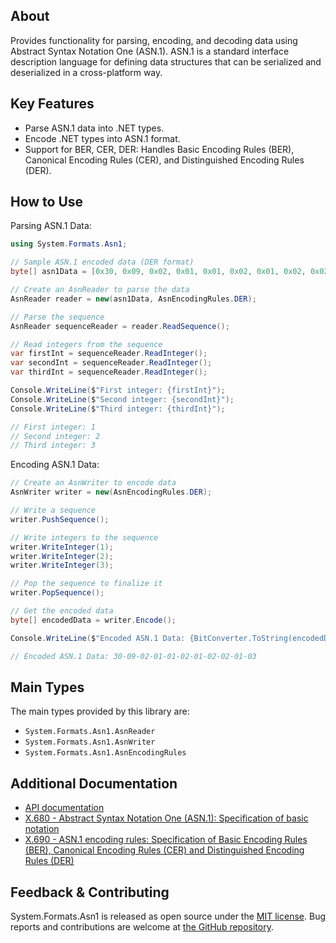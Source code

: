 ## About

<!-- A description of the package and where one can find more documentation -->

Provides functionality for parsing, encoding, and decoding data using Abstract Syntax Notation One (ASN.1).
ASN.1 is a standard interface description language for defining data structures that can be serialized and deserialized in a cross-platform way.

## Key Features

<!-- The key features of this package -->

* Parse ASN.1 data into .NET types.
* Encode .NET types into ASN.1 format.
* Support for BER, CER, DER: Handles Basic Encoding Rules (BER), Canonical Encoding Rules (CER), and Distinguished Encoding Rules (DER).

## How to Use

<!-- A compelling example on how to use this package with code, as well as any specific guidelines for when to use the package -->

Parsing ASN.1 Data:

```csharp
using System.Formats.Asn1;

// Sample ASN.1 encoded data (DER format)
byte[] asn1Data = [0x30, 0x09, 0x02, 0x01, 0x01, 0x02, 0x01, 0x02, 0x02, 0x01, 0x03];

// Create an AsnReader to parse the data
AsnReader reader = new(asn1Data, AsnEncodingRules.DER);

// Parse the sequence
AsnReader sequenceReader = reader.ReadSequence();

// Read integers from the sequence
var firstInt = sequenceReader.ReadInteger();
var secondInt = sequenceReader.ReadInteger();
var thirdInt = sequenceReader.ReadInteger();

Console.WriteLine($"First integer: {firstInt}");
Console.WriteLine($"Second integer: {secondInt}");
Console.WriteLine($"Third integer: {thirdInt}");

// First integer: 1
// Second integer: 2
// Third integer: 3
```

Encoding ASN.1 Data:

```csharp
// Create an AsnWriter to encode data
AsnWriter writer = new(AsnEncodingRules.DER);

// Write a sequence
writer.PushSequence();

// Write integers to the sequence
writer.WriteInteger(1);
writer.WriteInteger(2);
writer.WriteInteger(3);

// Pop the sequence to finalize it
writer.PopSequence();

// Get the encoded data
byte[] encodedData = writer.Encode();

Console.WriteLine($"Encoded ASN.1 Data: {BitConverter.ToString(encodedData)}");

// Encoded ASN.1 Data: 30-09-02-01-01-02-01-02-02-01-03
```

## Main Types

<!-- The main types provided in this library -->

The main types provided by this library are:

* `System.Formats.Asn1.AsnReader`
* `System.Formats.Asn1.AsnWriter`
* `System.Formats.Asn1.AsnEncodingRules`

## Additional Documentation

<!-- Links to further documentation. Remove conceptual documentation if not available for the library. -->

* [API documentation](https://learn.microsoft.com/dotnet/api/system.formats.asn1)
* [X.680 - Abstract Syntax Notation One (ASN.1): Specification of basic notation](https://www.itu.int/rec/T-REC-X.680)
* [X.690 - ASN.1 encoding rules: Specification of Basic Encoding Rules (BER), Canonical Encoding Rules (CER) and Distinguished Encoding Rules (DER)](https://www.itu.int/rec/T-REC-X.690)

## Feedback & Contributing

<!-- How to provide feedback on this package and contribute to it -->

System.Formats.Asn1 is released as open source under the [MIT license](https://licenses.nuget.org/MIT). Bug reports and contributions are welcome at [the GitHub repository](https://github.com/dotnet/runtime).
